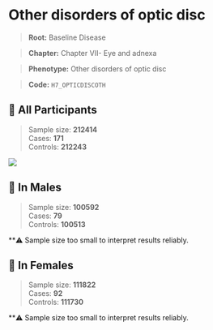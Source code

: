 # Other disorders of optic disc

> **Root:** Baseline Disease  

> **Chapter:** Chapter VII- Eye and adnexa  

> **Phenotype:** Other disorders of optic disc  

> **Code:** `H7_OPTICDISCOTH`

## 🧪 All Participants  
> Sample size: **212414**  
> Cases: **171**  
> Controls: **212243**
<img src="/Disease/Figures/ALL/Incidence/H7_OPTICDISCOTH.png"/>
<CsvTable src="/public/Disease/Data/ALL/Incidence/COX_H7_OPTICDISCOTH.csv" label="🔍 View full results" />

## 👨 In Males  
> Sample size: **100592**  
> Cases: **79**  
> Controls: **100513**

**⚠️ Sample size too small to interpret results reliably.


## 👩 In Females  
> Sample size: **111822**  
> Cases: **92**  
> Controls: **111730**

**⚠️ Sample size too small to interpret results reliably.

